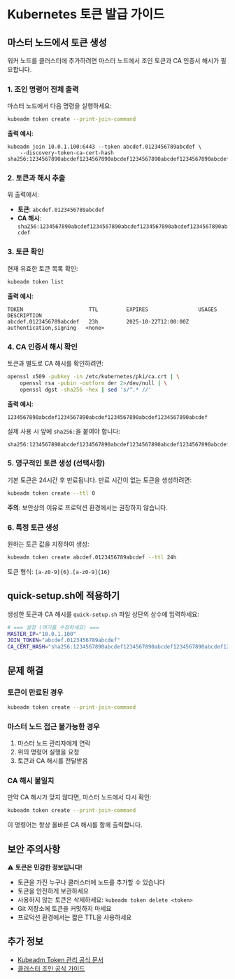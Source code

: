 # Kubernetes 토큰 발급 가이드

## 마스터 노드에서 토큰 생성

워커 노드를 클러스터에 추가하려면 마스터 노드에서 조인 토큰과 CA 인증서 해시가 필요합니다.

### 1. 조인 명령어 전체 출력

마스터 노드에서 다음 명령을 실행하세요:

```bash
kubeadm token create --print-join-command
```

**출력 예시:**
```
kubeadm join 10.0.1.100:6443 --token abcdef.0123456789abcdef \
    --discovery-token-ca-cert-hash sha256:1234567890abcdef1234567890abcdef1234567890abcdef1234567890abcdef
```

### 2. 토큰과 해시 추출

위 출력에서:
- **토큰**: `abcdef.0123456789abcdef`
- **CA 해시**: `sha256:1234567890abcdef1234567890abcdef1234567890abcdef1234567890abcdef`

### 3. 토큰 확인

현재 유효한 토큰 목록 확인:

```bash
kubeadm token list
```

**출력 예시:**
```
TOKEN                     TTL         EXPIRES                USAGES                   DESCRIPTION
abcdef.0123456789abcdef   23h         2025-10-22T12:00:00Z   authentication,signing   <none>
```

### 4. CA 인증서 해시 확인

토큰과 별도로 CA 해시를 확인하려면:

```bash
openssl x509 -pubkey -in /etc/kubernetes/pki/ca.crt | \
    openssl rsa -pubin -outform der 2>/dev/null | \
    openssl dgst -sha256 -hex | sed 's/^.* //'
```

**출력 예시:**
```
1234567890abcdef1234567890abcdef1234567890abcdef1234567890abcdef
```

실제 사용 시 앞에 `sha256:`을 붙여야 합니다:
```
sha256:1234567890abcdef1234567890abcdef1234567890abcdef1234567890abcdef
```

### 5. 영구적인 토큰 생성 (선택사항)

기본 토큰은 24시간 후 만료됩니다. 만료 시간이 없는 토큰을 생성하려면:

```bash
kubeadm token create --ttl 0
```

**주의**: 보안상의 이유로 프로덕션 환경에서는 권장하지 않습니다.

### 6. 특정 토큰 생성

원하는 토큰 값을 지정하여 생성:

```bash
kubeadm token create abcdef.0123456789abcdef --ttl 24h
```

토큰 형식: `[a-z0-9]{6}.[a-z0-9]{16}`

## quick-setup.sh에 적용하기

생성한 토큰과 CA 해시를 `quick-setup.sh` 파일 상단의 상수에 입력하세요:

```bash
# === 설정 (여기를 수정하세요) ===
MASTER_IP="10.0.1.100"
JOIN_TOKEN="abcdef.0123456789abcdef"
CA_CERT_HASH="sha256:1234567890abcdef1234567890abcdef1234567890abcdef1234567890abcdef"
```

## 문제 해결

### 토큰이 만료된 경우

```bash
kubeadm token create --print-join-command
```

### 마스터 노드 접근 불가능한 경우

1. 마스터 노드 관리자에게 연락
2. 위의 명령어 실행을 요청
3. 토큰과 CA 해시를 전달받음

### CA 해시 불일치

만약 CA 해시가 맞지 않다면, 마스터 노드에서 다시 확인:

```bash
kubeadm token create --print-join-command
```

이 명령어는 항상 올바른 CA 해시를 함께 출력합니다.

## 보안 주의사항

⚠️ **토큰은 민감한 정보입니다!**

- 토큰을 가진 누구나 클러스터에 노드를 추가할 수 있습니다
- 토큰을 안전하게 보관하세요
- 사용하지 않는 토큰은 삭제하세요: `kubeadm token delete <token>`
- Git 저장소에 토큰을 커밋하지 마세요
- 프로덕션 환경에서는 짧은 TTL을 사용하세요

## 추가 정보

- [Kubeadm Token 관리 공식 문서](https://kubernetes.io/docs/reference/setup-tools/kubeadm/kubeadm-token/)
- [클러스터 조인 공식 가이드](https://kubernetes.io/docs/setup/production-environment/tools/kubeadm/create-cluster-kubeadm/)


